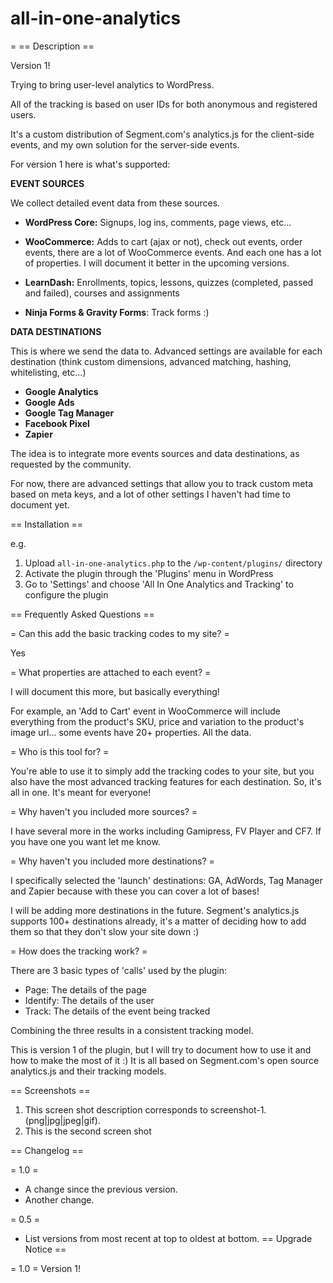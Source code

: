# all-in-one-analytics

=
== Description ==

Version 1!

Trying to bring user-level analytics to WordPress.

All of the tracking is based on user IDs for both anonymous and registered users.

It's a custom distribution of Segment.com's analytics.js for the client-side events, and my own solution for the server-side events.

For version 1 here is what's supported:

**EVENT SOURCES**

We collect detailed event data from these sources.

- **WordPress Core:** Signups, log ins, comments, page views, etc...


- **WooCommerce:** Adds to cart (ajax or not), check out events, order events, there are a lot of WooCommerce events. And each one has a lot of properties. I will document it better in the upcoming versions.


- **LearnDash:** Enrollments, topics, lessons, quizzes (completed, passed and failed), courses and assignments


- **Ninja Forms & Gravity Forms**:
Track forms :)


**DATA DESTINATIONS**

This is where we send the data to. Advanced settings are available for each destination (think custom dimensions, advanced matching, hashing, whitelisting, etc...)

- **Google Analytics**
- **Google Ads**
- **Google Tag Manager**
- **Facebook Pixel**
- **Zapier**


The idea is to integrate more events sources and data destinations, as requested by the community.



For now, there are advanced settings that allow you to track custom meta based on meta keys, and a lot of other settings I haven't had time to document yet.

== Installation ==


e.g.

1. Upload `all-in-one-analytics.php` to the `/wp-content/plugins/` directory
2. Activate the plugin through the 'Plugins' menu in WordPress
3. Go to 'Settings' and choose 'All In One Analytics and Tracking' to configure the plugin

== Frequently Asked Questions ==

= Can this add the basic tracking codes to my site? =

Yes

= What properties are attached to each event? =

I will document this more, but basically everything!

For example, an 'Add to Cart' event in WooCommerce will include everything from the product's SKU, price and variation to the product's image url... some events have 20+ properties. All the data.

= Who is this tool for? =

You're able to use it to simply add the tracking codes to your site, but you also have the most advanced tracking features for each destination. So, it's all in one. It's meant for everyone!

= Why haven't you included more sources? =

I have several more in the works including Gamipress, FV Player and CF7. If you have one you want let me know.

= Why haven't you included more destinations? =

I specifically selected the 'launch' destinations: GA, AdWords, Tag Manager and Zapier because with these you can cover a lot of bases!

I will be adding more destinations in the future. Segment's analytics.js supports 100+ destinations already, it's a matter of deciding how to add them so that they don't slow your site down :)

= How does the tracking work? =

There are 3 basic types of 'calls' used by the plugin:
- Page: The details of the page
- Identify: The details of the user
- Track: The details of the event being tracked

Combining the three results in a consistent tracking model.

This is version 1 of the plugin, but I will try to document how to use it and how to make the most of it :) It is all based on Segment.com's open source analytics.js and their tracking models.


== Screenshots ==

1. This screen shot description corresponds to screenshot-1.(png|jpg|jpeg|gif).
2. This is the second screen shot

== Changelog ==

= 1.0 =
* A change since the previous version.
* Another change.

= 0.5 =
* List versions from most recent at top to oldest at bottom.
== Upgrade Notice ==

= 1.0 =
Version 1!